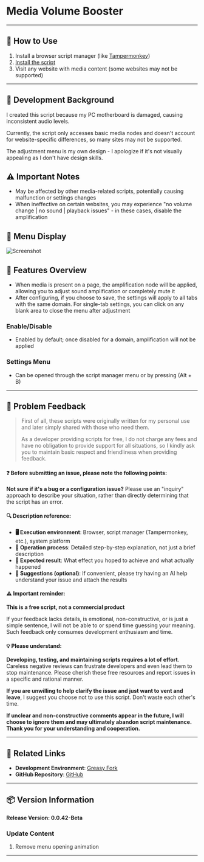 
# **Media Volume Booster**

---

## **👻 How to Use**

1. Install a browser script manager (like [Tampermonkey](https://chrome.google.com/webstore/detail/tampermonkey/dhdgffkkebhmkfjojejmpbldmpobfkfo))
2. [Install the script](https://update.greasyfork.org/scripts/472190/%E5%AA%92%E9%AB%94%E9%9F%B3%E9%87%8F%E5%A2%9E%E5%BC%B7%E5%99%A8.user.js)
3. Visit any website with media content (some websites may not be supported)

---

## **🚧 Development Background**

I created this script because my PC motherboard is damaged, causing inconsistent audio levels.

Currently, the script only accesses basic media nodes and doesn't account for website-specific differences, so many sites may not be supported.

The adjustment menu is my own design - I apologize if it's not visually appealing as I don't have design skills.


## **⚠️ Important Notes**
- May be affected by other media-related scripts, potentially causing malfunction or settings changes
- When ineffective on certain websites, you may experience "no volume change | no sound | playback issues" - in these cases, disable the amplification

## **👀 Menu Display**
![Screenshot](https://github.com/user-attachments/assets/61547ac5-8653-45fb-bf26-bba4ee174f0b)


## **📜 Features Overview**
- When media is present on a page, the amplification node will be applied, allowing you to adjust sound amplification or completely mute it
- After configuring, if you choose to save, the settings will apply to all tabs with the same domain. For single-tab settings, you can click on any blank area to close the menu after adjustment

### **Enable/Disable**
- Enabled by default; once disabled for a domain, amplification will not be applied

### **Settings Menu**
- Can be opened through the script manager menu or by pressing (Alt + B)

---

## 📣 Problem Feedback

> First of all, these scripts were originally written for my personal use and later simply shared with those who need them.
>
> As a developer providing scripts for free, I do not charge any fees and have no obligation to provide support for all situations, so I kindly ask you to maintain basic respect and friendliness when providing feedback.

#### ❓ Before submitting an issue, please note the following points:

**Not sure if it's a bug or a configuration issue?** Please use an "inquiry" approach to describe your situation, rather than directly determining that the script has an error.

#### 🔍 Description reference:

- **🖥️ Execution environment**: Browser, script manager (Tampermonkey, etc.), system platform
- **🧭 Operation process**: Detailed step-by-step explanation, not just a brief description
- **🎯 Expected result**: What effect you hoped to achieve and what actually happened
- **🤖 Suggestions (optional)**: If convenient, please try having an AI help understand your issue and attach the results

#### ⚠️ Important reminder:

**This is a free script, not a commercial product**

If your feedback lacks details, is emotional, non-constructive, or is just a simple sentence, I will not be able to or spend time guessing your meaning. Such feedback only consumes development enthusiasm and time.

#### 💡 Please understand:

**Developing, testing, and maintaining scripts requires a lot of effort**. Careless negative reviews can frustrate developers and even lead them to stop maintenance. Please cherish these free resources and report issues in a specific and rational manner.

**If you are unwilling to help clarify the issue and just want to vent and leave**, I suggest you choose not to use this script. Don't waste each other's time.

**If unclear and non-constructive comments appear in the future, I will choose to ignore them and may ultimately abandon script maintenance. Thank you for your understanding and cooperation.**

---

## **🔗 Related Links**

- **Development Environment**: [Greasy Fork](https://greasyfork.org/zh-TW/users/989635-canaan-hs)  
- **GitHub Repository**: [GitHub](https://github.com/Canaan-HS/MonkeyScript/tree/main/VolumeBooster)

---

## **📦 Version Information**

**Release Version: 0.0.42-Beta**

### **Update Content**
1. Remove menu opening animation

---